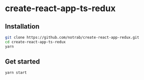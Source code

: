 # create-react-app-ts-redux

## Installation

```bash
git clone https://github.com/notrab/create-react-app-redux.git
cd create-react-app-ts-redux
yarn
```

## Get started

```bash
yarn start
```
